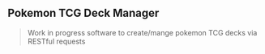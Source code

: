 ## Pokemon TCG Deck Manager

>Work in progress software to create/mange pokemon TCG decks via RESTful requests
